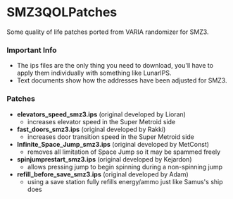 # SMZ3QOLPatches
Some quality of life patches ported from VARIA randomizer for SMZ3.

### Important Info
- The ips files are the only thing you need to download, you'll have to apply them individually with something like LunarIPS.
- Text documents show how the addresses have been adjusted for SMZ3.

### Patches
- **elevators_speed_smz3.ips** (original developed by Lioran)
	- increases elevator speed in the Super Metroid side
- **fast_doors_smz3.ips** (original developed by Rakki)
	- increases door transition speed in the Super Metroid side
- **Infinite_Space_Jump_smz3.ips** (original developed by MetConst)
	- removes all limitation of Space Jump so it may be spammed freely
- **spinjumprestart_smz3.ips** (original developed by Kejardon)
	- allows pressing jump to begin spinning during a non-spinning jump 
- **refill_before_save_smz3.ips** (original developed by Adam)
	- using a save station fully refills energy/ammo just like Samus's ship does